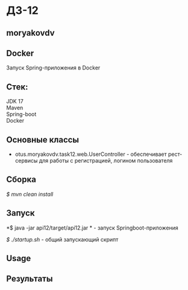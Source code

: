 # ДЗ-12
## moryakovdv

## Docker
Запуск Spring-приложения в Docker


## Стек:
JDK 17  
Maven  
Spring-boot    
Docker


## Основные классы

- otus.moryakovdv.task12.web.UserController - обеспечивает рест-сервисы для работы с регистрацией, логином пользователя  

## Сборка
*$ mvn clean install*


## Запуск
*$ java -jar api12/target/api12.jar * - запуск Springboot-приложения 

*$ ./startup.sh* - общий запускающий скрипт  

## Usage


## Результаты 

























